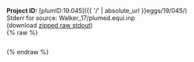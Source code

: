 **Project ID:** [plumID:19.045]({{ '/' | absolute_url }}eggs/19/045/)  
Stderr for source:  Walker_17/plumed.equi.inp   
(download [zipped raw stdout](plumed.equi.inp.plumed_master.stdout.txt.zip))  
{% raw %}
<pre>
</pre>
{% endraw %}
